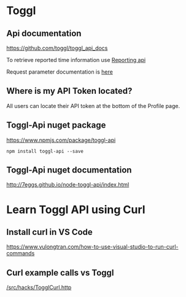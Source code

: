 # Toggl
## Api documentation
https://github.com/toggl/toggl_api_docs

To retrieve reported time information use [Reporting api](https://github.com/toggl/toggl_api_docs/blob/master/reports.md)

Request parameter documentation is [here](https://github.com/toggl/toggl_api_docs/blob/master/reports.md#request-parameters)

## Where is my API Token located?
All users can locate their API token at the bottom of the Profile page. 

## Toggl-Api nuget package
https://www.npmjs.com/package/toggl-api

```
npm install toggl-api --save
```

## Toggl-Api nuget documentation
http://7eggs.github.io/node-toggl-api/index.html

# Learn Toggl API using Curl

## Install curl in VS Code
https://www.vulongtran.com/how-to-use-visual-studio-to-run-curl-commands

## Curl example calls vs Toggl
[/src/hacks/TogglCurl.http](/src/hacks/TogglCurl.http) 



